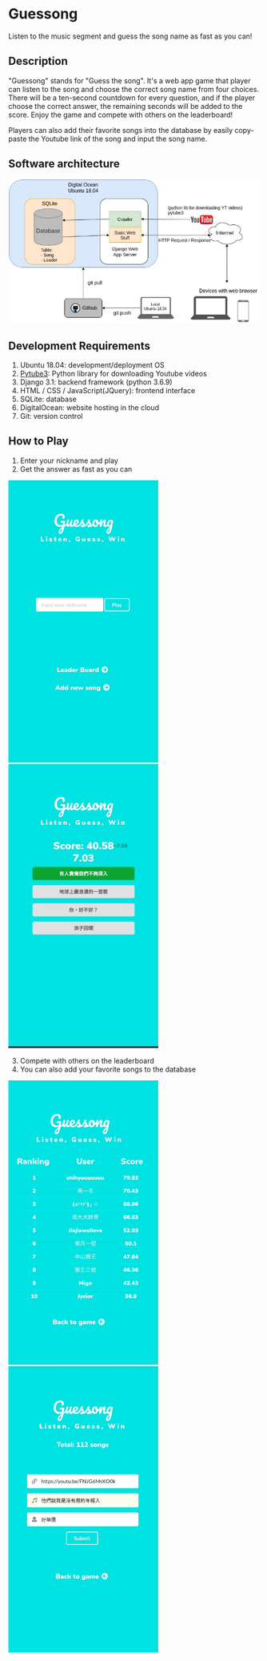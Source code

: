 # Guessong
Listen to the music segment and guess the song name as fast as you can!

## Description
"Guessong" stands for "Guess the song". It's a web app game that player can listen to the song and choose the correct song name from four choices. There will be a ten-second countdown for every question, and if the player choose the correct answer, the remaining seconds will be added to the score. Enjoy the game and compete with others on the leaderboard!

Players can also add their favorite songs into the database by easily copy-paste the Youtube link of the song and input the song name.

## Software architecture
![Software architecture](images/structure.jpg)

## Development Requirements
1. Ubuntu 18.04: development/deployment OS
2. [Pytube3](https://python-pytube.readthedocs.io/en/latest/): Python library for downloading Youtube videos
3. Django 3.1: backend framework (python 3.6.9)
4. HTML / CSS / JavaScript(JQuery): frontend interface
5. SQLite: database
6. DigitalOcean: website hosting in the cloud
7. Git: version control

## How to Play
1. Enter your nickname and play
2. Get the answer as fast as you can
<p float="left">
<img src="https://github.com/shihyuuuuuuu/Guessong/raw/main/images/Home%20page.jpg" alt="HomePage" width="300" style="display:inline-block;">
<img src="https://github.com/shihyuuuuuuu/Guessong/raw/main/images/Play%20screen.jpg" alt="PlayScreen" width="300" style="display:inline-block;">
</p>

3. Compete with others on the leaderboard
4. You can also add your favorite songs to the database
<p float="left">
<img src="https://github.com/shihyuuuuuuu/Guessong/raw/main/images/Leaderboard.jpg" alt="LeaderBoard" width="300" style="display:inline-block;">
<img src="https://github.com/shihyuuuuuuu/Guessong/raw/main/images/Add%20new%20song.jpg" alt="AddNewSong" width="300" style="display:inline-block;">
</p>

